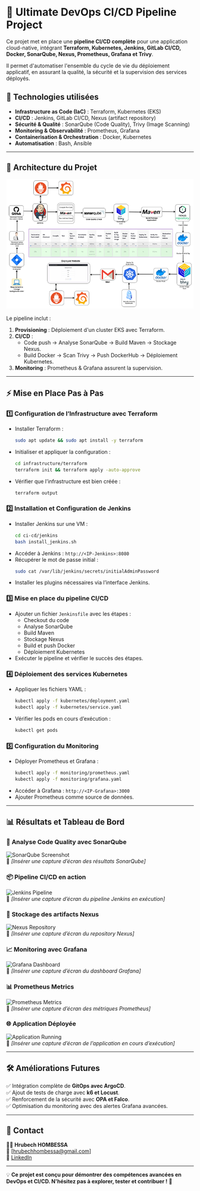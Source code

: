 # 🚀 Ultimate DevOps CI/CD Pipeline Project

Ce projet met en place une **pipeline CI/CD complète** pour une application cloud-native, intégrant **Terraform, Kubernetes, Jenkins, GitLab CI/CD, Docker, SonarQube, Nexus, Prometheus, Grafana et Trivy**.  

Il permet d'automatiser l'ensemble du cycle de vie du déploiement applicatif, en assurant la qualité, la sécurité et la supervision des services déployés.


## 📌 Technologies utilisées
- **Infrastructure as Code (IaC)** : Terraform, Kubernetes (EKS)
- **CI/CD** : Jenkins, GitLab CI/CD, Nexus (artifact repository)
- **Sécurité & Qualité** : SonarQube (Code Quality), Trivy (Image Scanning)
- **Monitoring & Observabilité** : Prometheus, Grafana
- **Containerisation & Orchestration** : Docker, Kubernetes
- **Automatisation** : Bash, Ansible

---

## 📜 Architecture du Projet
![Architecture Diagram](documentation/architecture-diagram.png)

Le pipeline inclut :
1. **Provisioning** : Déploiement d'un cluster EKS avec Terraform.
2. **CI/CD** :
   - Code push → Analyse SonarQube → Build Maven → Stockage Nexus.
   - Build Docker → Scan Trivy → Push DockerHub → Déploiement Kubernetes.
3. **Monitoring** : Prometheus & Grafana assurent la supervision.

---

## ⚡ Mise en Place Pas à Pas

### 1️⃣ **Configuration de l’Infrastructure avec Terraform**
- Installer Terraform :
  ```bash
  sudo apt update && sudo apt install -y terraform
  ```
- Initialiser et appliquer la configuration :
  ```bash
  cd infrastructure/terraform
  terraform init && terraform apply -auto-approve
  ```
- Vérifier que l’infrastructure est bien créée :
  ```bash
  terraform output
  ```

### 2️⃣ **Installation et Configuration de Jenkins**
- Installer Jenkins sur une VM :
  ```bash
  cd ci-cd/jenkins
  bash install_jenkins.sh
  ```
- Accéder à Jenkins : `http://<IP-Jenkins>:8080`
- Récupérer le mot de passe initial :
  ```bash
  sudo cat /var/lib/jenkins/secrets/initialAdminPassword
  ```
- Installer les plugins nécessaires via l’interface Jenkins.

### 3️⃣ **Mise en place du pipeline CI/CD**
- Ajouter un fichier `Jenkinsfile` avec les étapes :
  - Checkout du code
  - Analyse SonarQube
  - Build Maven
  - Stockage Nexus
  - Build et push Docker
  - Déploiement Kubernetes
- Exécuter le pipeline et vérifier le succès des étapes.

### 4️⃣ **Déploiement des services Kubernetes**
- Appliquer les fichiers YAML :
  ```bash
  kubectl apply -f kubernetes/deployment.yaml
  kubectl apply -f kubernetes/service.yaml
  ```
- Vérifier les pods en cours d’exécution :
  ```bash
  kubectl get pods
  ```

### 5️⃣ **Configuration du Monitoring**
- Déployer Prometheus et Grafana :
  ```bash
  kubectl apply -f monitoring/prometheus.yaml
  kubectl apply -f monitoring/grafana.yaml
  ```
- Accéder à Grafana : `http://<IP-Grafana>:3000`
- Ajouter Prometheus comme source de données.

---

## 📊 Résultats et Tableau de Bord
### 🔎 **Analyse Code Quality avec SonarQube**
![SonarQube Screenshot](documentation/sonarqube-report.png)  
📌 *[Insérer une capture d’écran des résultats SonarQube]*

### 📦 **Pipeline CI/CD en action**
![Jenkins Pipeline](documentation/jenkins-pipeline.png)  
📌 *[Insérer une capture d’écran du pipeline Jenkins en exécution]*

### 📂 **Stockage des artifacts Nexus**
![Nexus Repository](documentation/nexus-repository.png)  
📌 *[Insérer une capture d’écran du repository Nexus]*

### 📈 **Monitoring avec Grafana**
![Grafana Dashboard](documentation/grafana-dashboard.png)  
📌 *[Insérer une capture d’écran du dashboard Grafana]*

### 📊 **Prometheus Metrics**
![Prometheus Metrics](documentation/prometheus-metrics.png)  
📌 *[Insérer une capture d’écran des métriques Prometheus]*

### 🌐 **Application Déployée**
![Application Running](documentation/application-running.png)  
📌 *[Insérer une capture d’écran de l’application en cours d’exécution]*

---

## 🛠 Améliorations Futures
✅ Intégration complète de **GitOps avec ArgoCD**.  
✅ Ajout de tests de charge avec **k6 et Locust**.  
✅ Renforcement de la sécurité avec **OPA et Falco**.  
✅ Optimisation du monitoring avec des alertes Grafana avancées.

---

## 🤝 Contact
👨‍💻 **Hrubech HOMBESSA**  
📧 [hrubechhombessa@gmail.com]  
🔗 [LinkedIn](https://www.linkedin.com/in/hrubech-hombessa/)  

---

💡 **Ce projet est conçu pour démontrer des compétences avancées en DevOps et CI/CD. N'hésitez pas à explorer, tester et contribuer !** 🚀